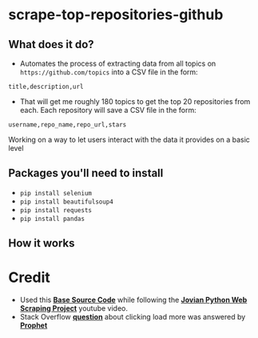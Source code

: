 # scrape-top-repositories-github
## What does it do?
- Automates the process of extracting data from all topics on `https://github.com/topics` into a CSV file in the form:
```
title,description,url
```
- That will get me roughly 180 topics to get the top 20 repositories from each. Each repository will save a CSV file in the form:
```
username,repo_name,repo_url,stars
```
Working on a way to let users interact with the data it provides on a basic level

## Packages you'll need to install 
- `pip install selenium`
- `pip install beautifulsoup4`
- `pip install requests`
- `pip install pandas`

## How it works

# Credit
- Used this [__Base Source Code__](https://jovian.ai/aakashns-6l3/scraping-github-topics-repositories) while following the [__Jovian Python Web Scraping Project__](https://www.youtube.com/watch?v=RKsLLG-bzEY&t=808s) youtube video.
- Stack Overflow [__question__](https://stackoverflow.com/questions/74464469/how-to-use-python-with-selenium-to-click-the-load-more-button-on-https-gith/74465575#74465575) about clicking load more was answered by [__Prophet__](https://stackoverflow.com/users/3485434/prophet?tab=profile)

